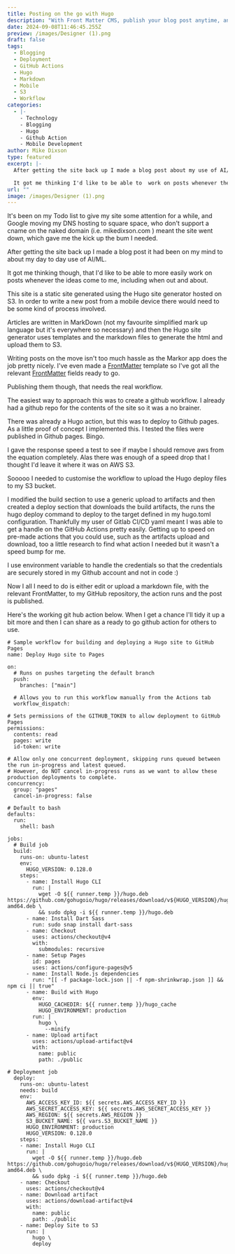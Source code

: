 ```yaml
---
title: Posting on the go with Hugo
description: "With Front Matter CMS, publish your blog post anytime, anywhere! Learn how to write and deploy blog posts with ease using Github Actions and Hugo. Let your ideas flow while on the move. Check out the step-by-step guide. #blogging #Hugo #GithubActions"
date: 2024-09-08T11:46:45.255Z
preview: /images/Designer (1).png
draft: false
tags:
  - Blogging
  - Deployment
  - GitHub Actions
  - Hugo
  - Markdown
  - Mobile
  - S3
  - Workflow
categories:
  - |-
    - Technology
    - Blogging
    - Hugo
    - Github Action
    - Mobile Development
author: Mike Dixson
type: featured
excerpt: |-
  After getting the site back up I made a blog post about my use of AI/ML. 

  It got me thinking I'd like to be able to  work on posts whenever the ideas come to me, including when out and about.
url: ""
image: /images/Designer (1).png
---
```

It's been on my Todo list to give my site some attention for a while, and Google moving my DNS hosting to square space, who don't support a cname on the naked domain (i.e. mikedixson.com ) meant the site went down, which gave me the kick up the bum I needed. 

After getting the site back up I made a blog post it had been on my mind to about my day to day use of AI/ML. 

It got me thinking though, that I'd like to be able to more easily work on posts whenever the ideas come to me, including when out and about. 

This site is a static site generated using the Hugo site generator hosted on S3. In order to write a new post from a mobile device there would need to be some kind of process involved. 

Articles are written in MarkDown (not my favourite simplified mark up language but it's everywhere so necessary) and then the Hugo site generator uses templates and the markdown files to generate the html and upload them to S3. 

Writing posts on the move isn't too much hassle as the Markor app does the job pretty nicely. I've even made a [FrontMatter](https://www.markdowntoolbox.com/blog/common-front-matter/) template so I've got all the relevant [FrontMatter](https://www.markdowntoolbox.com/blog/common-front-matter/) fields ready to go.

Publishing them though, that needs the real workflow.

The easiest way to approach this was to create a github workflow. I already had a github repo for the contents of the site so it was a no brainer.

There was already a Hugo action, but this was to deploy to Github pages. As a little proof of concept I implemented this. I tested the files were published in Github pages. Bingo.

I gave the response speed a test to see if maybe I should remove aws from the equation completely.
Alas there was enough of a speed drop that I thought I'd leave it where it was on AWS S3.

Sooooo I needed to customise the workflow to upload the Hugo deploy files to my S3 bucket.

I modified the build section to use a generic upload to artifacts and then created a deploy section that downloads the build artifacts, the runs the hugo deploy command to deploy to the target defined in my hugo.toml configuration.
Thankfully my user of Gitlab CI/CD yaml meant I was able to get a handle on the GitHub Actions pretty easily. Getting up to speed on pre-made actions that you could use, such as the artifacts upload and download, too a little research to find what action I needed but it wasn't a speed bump for me.

I use environment variable to handle the credentials so that the credentials are securely stored in my Github account and not in code :) 

Now I all I need to do is either edit or upload a markdown file, with the relevant FrontMatter, to my GitHub repository, the action runs and the post is published.

Here's the working git hub action below.
When I get a chance I'll tidy it up a bit more and then I can share as a ready to go github action for others to use.

```
# Sample workflow for building and deploying a Hugo site to GitHub Pages
name: Deploy Hugo site to Pages

on:
  # Runs on pushes targeting the default branch
  push:
    branches: ["main"]

  # Allows you to run this workflow manually from the Actions tab
  workflow_dispatch:

# Sets permissions of the GITHUB_TOKEN to allow deployment to GitHub Pages
permissions:
  contents: read
  pages: write
  id-token: write

# Allow only one concurrent deployment, skipping runs queued between the run in-progress and latest queued.
# However, do NOT cancel in-progress runs as we want to allow these production deployments to complete.
concurrency:
  group: "pages"
  cancel-in-progress: false

# Default to bash
defaults:
  run:
    shell: bash

jobs:
  # Build job
  build:
    runs-on: ubuntu-latest
    env:
      HUGO_VERSION: 0.128.0
    steps:
      - name: Install Hugo CLI
        run: |
          wget -O ${{ runner.temp }}/hugo.deb https://github.com/gohugoio/hugo/releases/download/v${HUGO_VERSION}/hugo_extended_${HUGO_VERSION}_linux-amd64.deb \
          && sudo dpkg -i ${{ runner.temp }}/hugo.deb
      - name: Install Dart Sass
        run: sudo snap install dart-sass
      - name: Checkout
        uses: actions/checkout@v4
        with:
          submodules: recursive
      - name: Setup Pages
        id: pages
        uses: actions/configure-pages@v5
      - name: Install Node.js dependencies
        run: "[[ -f package-lock.json || -f npm-shrinkwrap.json ]] && npm ci || true"
      - name: Build with Hugo
        env:
          HUGO_CACHEDIR: ${{ runner.temp }}/hugo_cache
          HUGO_ENVIRONMENT: production
        run: |
          hugo \
            --minify
      - name: Upload artifact
        uses: actions/upload-artifact@v4
        with:
          name: public
          path: ./public
          
# Deployment job
  deploy:
    runs-on: ubuntu-latest
    needs: build
    env:
      AWS_ACCESS_KEY_ID: ${{ secrets.AWS_ACCESS_KEY_ID }}
      AWS_SECRET_ACCESS_KEY: ${{ secrets.AWS_SECRET_ACCESS_KEY }}
      AWS_REGION: ${{ secrets.AWS_REGION }}
      S3_BUCKET_NAME: ${{ vars.S3_BUCKET_NAME }}
      HUGO_ENVIRONMENT: production
      HUGO_VERSION: 0.128.0
    steps:
    - name: Install Hugo CLI
      run: |
        wget -O ${{ runner.temp }}/hugo.deb https://github.com/gohugoio/hugo/releases/download/v${HUGO_VERSION}/hugo_extended_${HUGO_VERSION}_linux-amd64.deb \
        && sudo dpkg -i ${{ runner.temp }}/hugo.deb
    - name: Checkout
      uses: actions/checkout@v4
    - name: Download artifact
      uses: actions/download-artifact@v4
      with:
        name: public
        path: ./public
    - name: Deploy Site to S3
      run: |
        hugo \
        deploy
  ```
  
